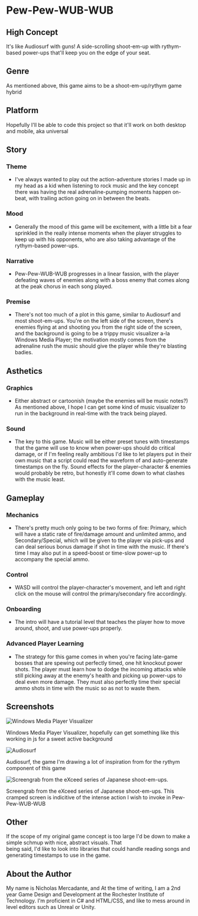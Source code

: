 # Pew-Pew-WUB-WUB

## High Concept

It's like Audiosurf with guns!  A side-scrolling shoot-em-up with rythym-based power-ups that'll keep you on the edge of your seat.

## Genre

As mentioned above, this game aims to be a shoot-em-up/rythym game hybrid

## Platform

Hopefully I'll be able to code this project so that it'll work on both desktop and mobile, aka universal

## Story

### Theme
  * I've always wanted to play out the action-adventure stories I made up in my head as a kid when listening to rock music
  and the key concept there was having the real adrenaline-pumping moments happen on-beat, with trailing action going on in
  between the beats.
### Mood
  * Generally the mood of this game will be excitement, with a little bit a fear sprinkled in the really intense moments when
  the player struggles to keep up with his opponents, who are also taking advantage of the rythym-based power-ups.
### Narrative
  * Pew-Pew-WUB-WUB progresses in a linear fassion, with the player defeating waves of enemies along with a boss enemy that
  comes along at the peak chorus in each song played.
### Premise
  * There's not too much of a plot in this game, similar to Audiosurf and most shoot-em-ups.  You're on the left side of the
  screen, there's enemies flying at and shooting you from the right side of the screen, and the background is going to be
  a trippy music visualizer a-la Windows Media Player; the motivation mostly comes from the adrenaline rush the music should
  give the player while they're blasting badies.
  
## Asthetics

### Graphics
  * Either abstract or cartoonish (maybe the enemies will be music notes?)  As mentioned above, I hope I can get some kind
  of music visualizer to run in the background in real-time with the track being played.
### Sound
  * The key to this game.  Music will be either preset tunes with timestamps that the game will use to know when power-ups
  should do critical damage, or if I'm feeling really ambitious I'd like to let players put in their own music that a script
  could read the waveform of and auto-generate timestamps on the fly.  Sound effects for the player-character & enemies
  would probably be retro, but honestly it'll come down to what clashes with the music least.

## Gameplay

### Mechanics
  * There's pretty much only going to be two forms of fire: Primary, which will have a static rate of fire/damage amount and
  unlimited ammo, and Secondary/Special, which will be given to the player via pick-ups and can deal serious bonus damage if
  shot in time with the music.  If there's time I may also put in a speed-boost or time-slow power-up to accompany the special
  ammo.
### Control
  * WASD will control the player-character's movement, and left and right click on the mouse will control the primary/secondary
  fire accordingly.
### Onboarding
  * The intro will have a tutorial level that teaches the player how to move around, shoot, and use power-ups properly.
### Advanced Player Learning
  * The strategy for this game comes in when you're facing late-game bosses that are spewing out perfectly timed, one hit
  knockout power shots.  The player must learn how to dodge the incoming attacks while still picking away at the enemy's health
  and picking up power-ups to deal even more damage.  They must also perfectly time their special ammo shots in time with the
  music so as not to waste them.

## Screenshots

![Windows Media Player Visualizer][ss1]

Windows Media Player Visualizer, hopefully can get something like this working in js for a sweet active background

![Audiosurf][ss2]

Audiosurf, the game I'm drawing a lot of inspiration from for the rythym component of this game

![Screengrab from the eXceed series of Japanese shoot-em-ups.][ss3]

Screengrab from the eXceed series of Japanese shoot-em-ups.  This cramped screen is indicitive of the intense action I wish to invoke in Pew-Pew-WUB-WUB

[ss1]: http://www.plasmavis.com/acidwax/ReadMe_files/image001.jpg
[ss2]: https://static.giantbomb.com/uploads/original/0/4262/191218-images.jpg
[ss3]: http://indiegames.com/2012/08/02/120802_exceed.jpg

## Other

If the scope of my original game concept is too large I'd be down to make a simple schmup with nice, abstract visuals.  That  
being said, I'd like to look into libraries that could handle reading songs and generating timestamps to use in the game.

## About the Author

My name is Nicholas Mercadante, and At the time of writing, I am a 2nd year Game Design and Development at the Rochester Institute of Technology. I'm proficient in C# and HTML/CSS, and like to mess around in level editors such as Unreal or Unity.
